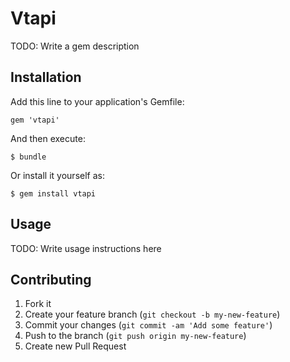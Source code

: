 # Vtapi

TODO: Write a gem description

## Installation

Add this line to your application's Gemfile:

    gem 'vtapi'

And then execute:

    $ bundle

Or install it yourself as:

    $ gem install vtapi

## Usage

TODO: Write usage instructions here

## Contributing

1. Fork it
2. Create your feature branch (`git checkout -b my-new-feature`)
3. Commit your changes (`git commit -am 'Add some feature'`)
4. Push to the branch (`git push origin my-new-feature`)
5. Create new Pull Request
